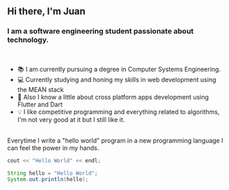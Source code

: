 ## Hi there, I'm Juan 

### I am a software engineering student passionate about technology.

<br/>

* 📚 I am currently pursuing a degree in Computer Systems Engineering.
* 💻 Currently studying and honing my skills in web development using the MEAN stack
* 📱 Also I know a little about cross platform apps development using Flutter and Dart
* 💡 I like competitive programming and everything related to algorithms, I'm not very good at it but I still like it.



<br/>
Everytime I write a "hello world" program in a new programming language I can feel the power in my hands.

```CPP
cout << "Hello World" << endl;
```

```JAVA
String hello = "Hello World";
System.out.println(hello);
```


